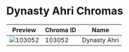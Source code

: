# Dynasty Ahri Chromas

| Preview | Chroma ID | Name |
|---------|-----------|------|
| ![103052](https://raw.communitydragon.org/latest/plugins/rcp-be-lol-game-data/global/default/v1/champion-chroma-images/103/103052.png) | 103052 | Dynasty Ahri |